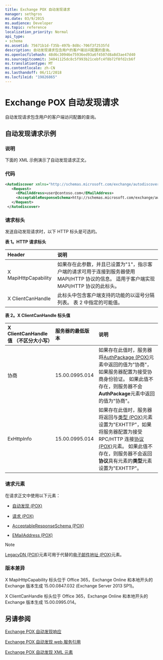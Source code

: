 ```yaml
---
title: Exchange POX 自动发现请求
manager: sethgros
ms.date: 03/9/2015
ms.audience: Developer
ms.topic: reference
localization_priority: Normal
api_type:
- schema
ms.assetid: 75671b1d-f35b-497b-8d8c-706f3f2535fd
description: 自动发现请求包含用户的客户端访问配置的查询。
ms.openlocfilehash: 48d6c30946e75936ed93a6f4507d8a8d3ae47d40
ms.sourcegitcommit: 34041125dc8c5f993b21cebfc4f8b72f0fd2cb6f
ms.translationtype: MT
ms.contentlocale: zh-CN
ms.lasthandoff: 06/11/2018
ms.locfileid: "19826865"
---
```

# <a name="pox-autodiscover-request-for-exchange"></a>Exchange POX 自动发现请求

自动发现请求包含用户的客户端访问配置的查询。
  
## <a name="autodiscover-request-example"></a>自动发现请求示例

### <a name="description"></a>说明

下面的 XML 示例演示了自动发现请求正文。
  
### <a name="code"></a>代码

```XML
<Autodiscover xmlns="http://schemas.microsoft.com/exchange/autodiscover/outlook/requestschema/2006">
   <Request>
     <EMailAddress>user@contoso.com</EMailAddress>
     <AcceptableResponseSchema>http://schemas.microsoft.com/exchange/autodiscover/outlook/responseschema/2006a</AcceptableResponseSchema>
   </Request>
 </Autodiscover>
```

### <a name="request-headers"></a>请求标头

发送自动发现请求时，以下 HTTP 标头是可选的。
  
**表 1。HTTP 请求标头**

|**Header**|**说明**|
|:-----|:-----|
|X MapiHttpCapability  <br/> |如果存在此参数，并且已设置为"1"，指示客户端的请求可用于连接到服务器使用 MAPI/HTTP 协议的信息。 适用于客户端实现 MAPI/HTTP 协议的此标头。  <br/> |
|X ClientCanHandle  <br/> |此标头中包含客户端支持的功能的以逗号分隔列表。 表 2 中指定的可能值。  <br/> |
   
**表 2。X ClientCanHandle 标头值**

|**X ClientCanHandle 值 （不区分大小写）**|**服务器的最低版本**|**说明**|
|:-----|:-----|:-----|
|协商  <br/> |15.00.0995.014  <br/> |如果存在此值时，服务器将[AuthPackage (POX)](authpackage-pox.md)元素中返回的值为"协商"，如果服务器配置为接受协商身份验证。 如果此值不存在，则服务器不会**AuthPackage**元素中返回的值为"协商"。  <br/> |
|ExHttpInfo  <br/> |15.00.0995.014  <br/> |如果存在此值时，服务器将返回与[类型 (POX)](type-pox.md)元素设置为"EXHTTP"，如果将服务器配置为接受 RPC/HTTP 连接[协议 (POX)](protocol-pox.md)元素。 如果此值不存在，则服务器不会返回**协议**具有元素的**类型**元素设置为"EXHTTP"。  <br/> |
   
### <a name="request-elements"></a>请求元素

在请求正文中使用以下元素：
  
- [自动发现 (POX)](autodiscover-pox.md)
    
- [请求 (POX)](request-pox.md)
    
- [AcceptableResponseSchema (POX)](acceptableresponseschema-pox.md)
    
- [EMailAddress (POX)](emailaddress-pox.md)
    
> [!NOTE]
> [LegacyDN (POX)](legacydn-pox.md)元素可用于代替的[电子邮件地址 (POX)](emailaddress-pox.md)元素。 
  
### <a name="version-differences"></a>版本差异

X MapiHttpCapability 标头位于 Office 365，Exchange Online 和本地开头的 Exchange 版本生成 15.00.0847.032 (Exchange Server 2013 SP1)。
  
X ClientCanHandle 标头位于 Office 365，Exchange Online 和本地开头的 Exchange 版本生成 15.00.0995.014。
  
## <a name="see-also"></a>另请参阅



[Exchange POX 自动发现响应](pox-autodiscover-response-for-exchange.md)


[Exchange POX 自动发现 web 服务引用](pox-autodiscover-web-service-reference-for-exchange.md)
  
[Exchange POX 自动发现 XML 元素](pox-autodiscover-xml-elements-for-exchange.md)

